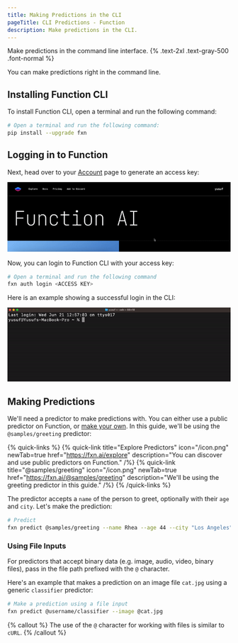 ```yaml
---
title: Making Predictions in the CLI
pageTitle: CLI Predictions - Function
description: Make predictions in the CLI.
---
```


Make predictions in the command line interface. {% .text-2xl .text-gray-500 .font-normal %}

You can make predictions right in the command line.

## Installing Function CLI
To install Function CLI, open a terminal and run the following command:
```bash
# Open a terminal and run the following command:
pip install --upgrade fxn
```

## Logging in to Function
Next, head over to your [Account](https://fxn.ai/account/developers) page to generate an access key:

![generate access key](https://raw.githubusercontent.com/fxnai/.github/main/access_key.gif)

Now, you can login to Function CLI with your access key:

```bash {% framework="cli" %}
# Open a terminal and run the following command
fxn auth login <ACCESS KEY>
```

Here is an example showing a successful login in the CLI:

![login to CLI](https://raw.githubusercontent.com/fxnai/.github/main/auth_login.gif)

## Making Predictions
We'll need a predictor to make predictions with. You can either use a public predictor on Function, or [make your own](/create). In this guide, we'll be using the `@samples/greeting` predictor:

{% quick-links %}
{% quick-link title="Explore Predictors" icon="/icon.png" newTab=true href="https://fxn.ai/explore" description="You can discover and use public predictors on Function." /%}
{% quick-link title="@samples/greeting" icon="/icon.png" newTab=true href="https://fxn.ai/@samples/greeting" description="We'll be using the greeting predictor in this guide." /%}
{% /quick-links %}

The predictor accepts a `name` of the person to greet, optionally with their `age` and `city`. Let's make the prediction:

```bash {% framework="cli" %}
# Predict
fxn predict @samples/greeting --name Rhea --age 44 --city "Los Angeles"
```

### Using File Inputs
For predictors that accept binary data (e.g. image, audio, video, binary files), pass in the file path prefixed with the `@` character. 

Here's an example that makes a prediction on an image file `cat.jpg` using a generic `classifier` predictor:
```bash
# Make a prediction using a file input
fxn predict @username/classifier --image @cat.jpg
```

{% callout %} The use of the `@` character for working with files is similar to `cURL`. {% /callout %}